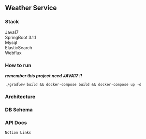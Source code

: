 ## Weather Service

### Stack
Java17    
SpringBoot 3.1.1    
Mysql    
ElasticSearch    
Webflux

### How to run
_**remember this project need JAVA17 !!**_
```
./gradlew build && docker-compose build && docker-compose up -d
```

### Architecture

### DB Schema

### API Docs
```
Notion Links
```
